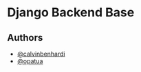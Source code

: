 # Django Backend Base


## Authors

- [@calvinbenhardi](https://www.github.com/calvinbenhardi)
- [@opatua](https://www.github.com/opatua)
